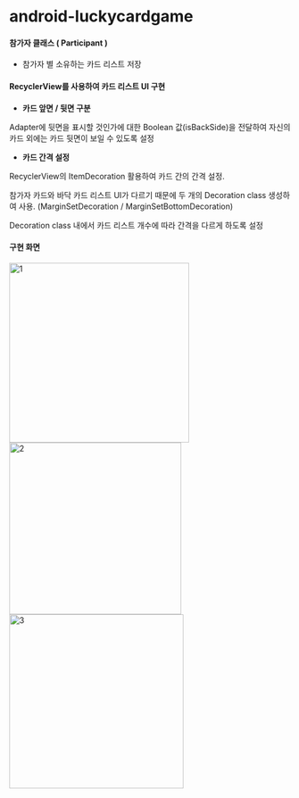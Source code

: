 # android-luckycardgame
#### 참가자 클래스 ( Participant )
- 참가자 별 소유하는 카드 리스트 저장

#### RecyclerView를 사용하여 카드 리스트 UI 구현

- **카드 앞면 / 뒷면 구분**

Adapter에 뒷면을 표시할 것인가에 대한 Boolean 값(isBackSide)을 전달하여 자신의 카드 외에는 카드 뒷면이 보일 수 있도록 설정

- **카드 간격 설정**

RecyclerView의 ItemDecoration 활용하여 카드 간의 간격 설정. 

참가자 카드와 바닥 카드 리스트 UI가 다르기 때문에 두 개의 Decoration class 생성하여 사용. (MarginSetDecoration / MarginSetBottomDecoration) 

Decoration class 내에서 카드 리스트 개수에 따라 간격을 다르게 하도록 설정


#### 구현 화면
<img width="322" alt="1" src="https://github.com/JoYehyun99/android-luckycardgame/assets/81362348/c0a87ff9-ec58-4cb0-be54-baa36cf03152">
<img width="308" alt="2" src="https://github.com/JoYehyun99/android-luckycardgame/assets/81362348/645fd117-bd45-4f2b-8b77-45bb6e6c308d">
<img width="312" alt="3" src="https://github.com/JoYehyun99/android-luckycardgame/assets/81362348/71e4999c-3e77-4257-8ecd-f819c2d67e44">
